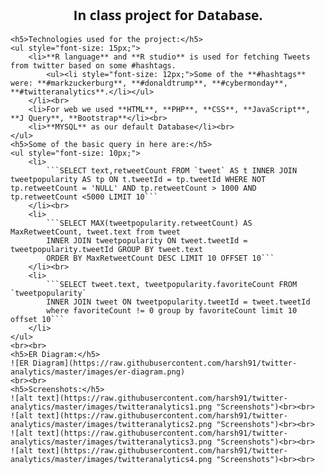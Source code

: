 <link href='https://fonts.googleapis.com/css?family=Open+Sans' rel='stylesheet' type='text/css'>
</style>
<div style="font-family: 'Open Sans', sans-serif;">
	<h2 style="text-align: center;">In class project for Database.</h2>
	
	<h5>Technologies used for the project:</h5>
	<ul style="font-size: 15px;">
		<li>**R language** and **R studio** is used for fetching Tweets from twitter based on some #hashtags.
			<ul><li style="font-size: 12px;">Some of the **#hashtags** were: **#markzuckerburg**, **#donaldtrump**, **#cybermonday**, **#twitteranalytics**.</li></ul>
		</li><br>
		<li>For web we used **HTML**, **PHP**, **CSS**, **JavaScript**, **J Query**, **Bootstrap**</li><br>
		<li>**MYSQL** as our default Database</li><br>
	</ul>
	<h5>Some of the basic query in here are:</h5>
	<ul style="font-size: 10px;">
		<li>
			```SELECT text,retweetCount FROM `tweet` AS t INNER JOIN tweetpopularity AS tp ON t.tweetId = tp.tweetId WHERE NOT tp.retweetCount = 'NULL' AND tp.retweetCount > 1000 AND tp.retweetCount <5000 LIMIT 10```
		</li><br>
		<li>
			```SELECT MAX(tweetpopularity.retweetCount) AS MaxRetweetCount, tweet.text from tweet 
			INNER JOIN tweetpopularity ON tweet.tweetId = tweetpopularity.tweetId GROUP BY tweet.text 
			ORDER BY MaxRetweetCount DESC LIMIT 10 OFFSET 10```
		</li><br>
		<li>
			```SELECT tweet.text, tweetpopularity.favoriteCount FROM `tweetpopularity` 
			INNER JOIN tweet ON tweetpopularity.tweetId = tweet.tweetId 
			where favoriteCount != 0 group by favoriteCount limit 10 offset 10```
		</li>
	</ul>
	<br><br>
	<h5>ER Diagram:</h5>
	![ER Diagram](https://raw.githubusercontent.com/harsh91/twitter-analytics/master/images/er-diagram.png)
	<br><br>
	<h5>Screenshots:</h5>
	![alt text](https://raw.githubusercontent.com/harsh91/twitter-analytics/master/images/twitteranalytics1.png "Screenshots")<br><br>
	![alt text](https://raw.githubusercontent.com/harsh91/twitter-analytics/master/images/twitteranalytics2.png "Screenshots")<br><br>
	![alt text](https://raw.githubusercontent.com/harsh91/twitter-analytics/master/images/twitteranalytics3.png "Screenshots")<br><br>
	![alt text](https://raw.githubusercontent.com/harsh91/twitter-analytics/master/images/twitteranalytics4.png "Screenshots")<br><br>
</div>